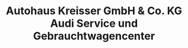 ---
title: "Autohaus Kreisser GmbH & Co. KG Audi Service und Gebrauchtwagencenter"
url: /ulm/autohaus-kreisser-gmbh-und-co-kg-audi-service-und-gebrauchtwagencenter/
shop: Autohaus
---